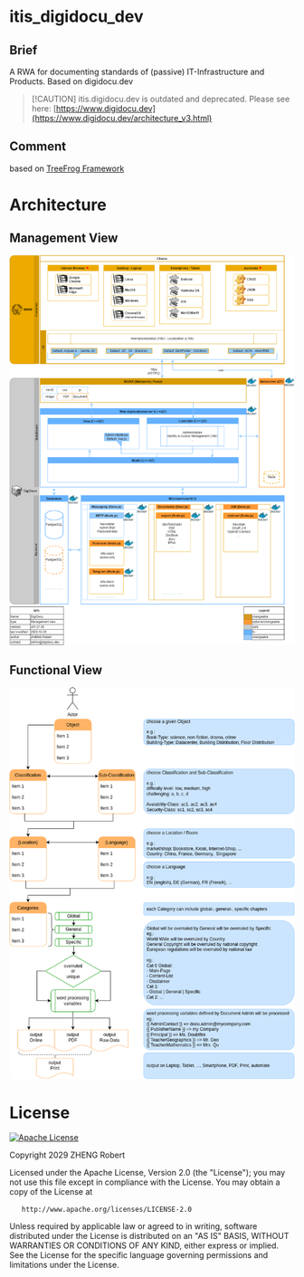 # itis_digidocu_dev

## Brief

A RWA for documenting standards of (passive) IT-Infrastructure and Products. Based on digidocu.dev

> \[!CAUTION]
> itis.digidocu.dev is outdated and deprecated. Please see here: [https://www.digidocu.dev](https://www.digidocu.dev/architecture_v3.html)

## Comment

based on [TreeFrog Framework](https://github.com/treefrogframework)

# Architecture

## Management View

![Management View](docs/img/management_view.png)

## Functional View

![functional process](docs/img/functional_process_v1.1.1.drawio.png)

# License

[![Apache License](https://img.shields.io/badge/License-Apache_v2.0-green.svg)](<[https://choosealicense.com/licenses/mit/](http://www.apache.org/licenses/LICENSE-2.0)>)

Copyright 2029 ZHENG Robert

Licensed under the Apache License, Version 2.0 (the "License");
you may not use this file except in compliance with the License.
You may obtain a copy of the License at

       http://www.apache.org/licenses/LICENSE-2.0

Unless required by applicable law or agreed to in writing, software
distributed under the License is distributed on an "AS IS" BASIS,
WITHOUT WARRANTIES OR CONDITIONS OF ANY KIND, either express or implied.
See the License for the specific language governing permissions and
limitations under the License.
